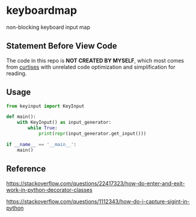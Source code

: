 # keyboardmap

non-blocking keyboard input map

## Statement Before View Code

The code in this repo is **NOT CREATED BY MYSELF**, which most comes from [curtises](https://github.com/bpython/curtsies) with unrelated code optimization and simplification for reading.

## Usage

```python
from keyinput import KeyInput

def main():
    with KeyInput() as input_generator:
        while True:
            print(repr(input_generator.get_input()))

if __name__ == '__main__':
    main()
```

## Reference

https://stackoverflow.com/questions/22417323/how-do-enter-and-exit-work-in-python-decorator-classes

https://stackoverflow.com/questions/1112343/how-do-i-capture-sigint-in-python